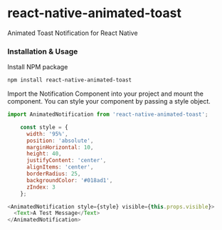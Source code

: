 # react-native-animated-toast
Animated Toast Notification for React Native

### Installation & Usage
 
 Install NPM package

```sh 
npm install react-native-animated-toast
```

Import the Notification Component into your project and mount the component.
You can style your component by passing a style object.

```javascript
import AnimatedNotification from 'react-native-animated-toast';

    const style = {
      width: '95%',
      position: 'absolute',
      marginHorizontal: 10,
      height: 40,
      justifyContent: 'center',
      alignItems: 'center',
      borderRadius: 25,
      backgroundColor: '#018ad1',
      zIndex: 3
    };

<AnimatedNotification style={style} visible={this.props.visible}>
  <Text>A Test Message</Text>
</AnimatedNotification>
```
